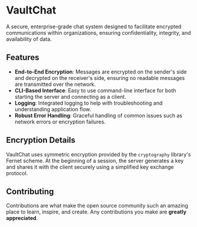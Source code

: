 # VaultChat
A secure, enterprise-grade chat system designed to facilitate encrypted communications within organizations, ensuring confidentiality, integrity, and availability of data.

## Features

- **End-to-End Encryption**: Messages are encrypted on the sender's side and decrypted on the receiver's side, ensuring no readable messages are transmitted over the network.
- **CLI-Based Interface**: Easy to use command-line interface for both starting the server and connecting as a client.
- **Logging**: Integrated logging to help with troubleshooting and understanding application flow.
- **Robust Error Handling**: Graceful handling of common issues such as network errors or encryption failures.

## Encryption Details

VaultChat uses symmetric encryption provided by the `cryptography` library's Fernet scheme. At the beginning of a session, the server generates a key and shares it with the client securely using a simplified key exchange protocol.

## Contributing

Contributions are what make the open source community such an amazing place to learn, inspire, and create. Any contributions you make are **greatly appreciated**.
